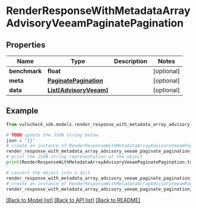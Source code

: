 # RenderResponseWithMetadataArrayAdvisoryVeeamPaginatePagination


## Properties

Name | Type | Description | Notes
------------ | ------------- | ------------- | -------------
**benchmark** | **float** |  | [optional] 
**meta** | [**PaginatePagination**](PaginatePagination.md) |  | [optional] 
**data** | [**List[AdvisoryVeeam]**](AdvisoryVeeam.md) |  | [optional] 

## Example

```python
from vulncheck_sdk.models.render_response_with_metadata_array_advisory_veeam_paginate_pagination import RenderResponseWithMetadataArrayAdvisoryVeeamPaginatePagination

# TODO update the JSON string below
json = "{}"
# create an instance of RenderResponseWithMetadataArrayAdvisoryVeeamPaginatePagination from a JSON string
render_response_with_metadata_array_advisory_veeam_paginate_pagination_instance = RenderResponseWithMetadataArrayAdvisoryVeeamPaginatePagination.from_json(json)
# print the JSON string representation of the object
print(RenderResponseWithMetadataArrayAdvisoryVeeamPaginatePagination.to_json())

# convert the object into a dict
render_response_with_metadata_array_advisory_veeam_paginate_pagination_dict = render_response_with_metadata_array_advisory_veeam_paginate_pagination_instance.to_dict()
# create an instance of RenderResponseWithMetadataArrayAdvisoryVeeamPaginatePagination from a dict
render_response_with_metadata_array_advisory_veeam_paginate_pagination_from_dict = RenderResponseWithMetadataArrayAdvisoryVeeamPaginatePagination.from_dict(render_response_with_metadata_array_advisory_veeam_paginate_pagination_dict)
```
[[Back to Model list]](../README.md#documentation-for-models) [[Back to API list]](../README.md#documentation-for-api-endpoints) [[Back to README]](../README.md)


